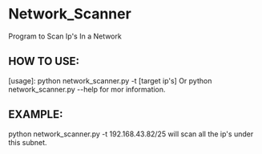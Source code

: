 # Network_Scanner
Program to Scan Ip's In a Network


HOW TO USE:
-------------
[usage]:
python network_scanner.py -t [target ip's]
Or 
python network_scanner.py --help for mor information.

EXAMPLE:
----------
python network_scanner.py -t 192.168.43.82/25
will scan all the ip's under this subnet.
